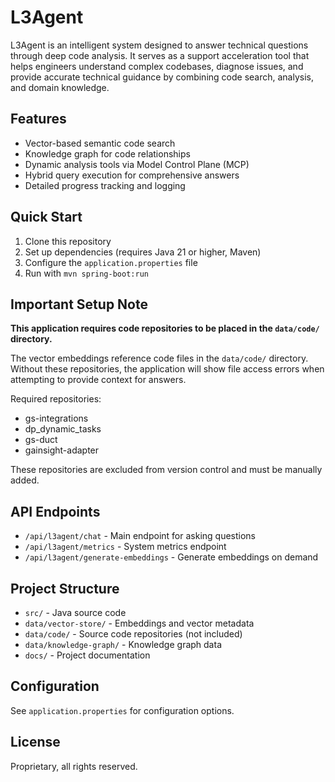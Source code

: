# L3Agent

L3Agent is an intelligent system designed to answer technical questions through deep code analysis. It serves as a support acceleration tool that helps engineers understand complex codebases, diagnose issues, and provide accurate technical guidance by combining code search, analysis, and domain knowledge.

## Features

- Vector-based semantic code search
- Knowledge graph for code relationships
- Dynamic analysis tools via Model Control Plane (MCP)
- Hybrid query execution for comprehensive answers
- Detailed progress tracking and logging

## Quick Start

1. Clone this repository
2. Set up dependencies (requires Java 21 or higher, Maven)
3. Configure the `application.properties` file
4. Run with `mvn spring-boot:run`

## Important Setup Note

**This application requires code repositories to be placed in the `data/code/` directory.**

The vector embeddings reference code files in the `data/code/` directory. Without these repositories, the application will show file access errors when attempting to provide context for answers.

Required repositories:
- gs-integrations
- dp_dynamic_tasks
- gs-duct
- gainsight-adapter

These repositories are excluded from version control and must be manually added.

## API Endpoints

- `/api/l3agent/chat` - Main endpoint for asking questions
- `/api/l3agent/metrics` - System metrics endpoint
- `/api/l3agent/generate-embeddings` - Generate embeddings on demand

## Project Structure

- `src/` - Java source code
- `data/vector-store/` - Embeddings and vector metadata
- `data/code/` - Source code repositories (not included)
- `data/knowledge-graph/` - Knowledge graph data
- `docs/` - Project documentation

## Configuration

See `application.properties` for configuration options.

## License

Proprietary, all rights reserved. 
